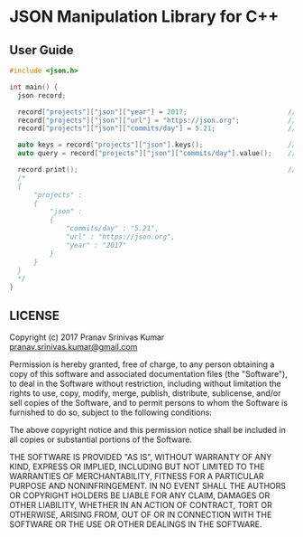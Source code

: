# JSON Manipulation Library for C++

## User Guide

```cpp
#include <json.h>

int main() {
  json record;

  record["projects"]["json"]["year"] = 2017;                         // value of type int  
  record["projects"]["json"]["url"] = "https://json.org";            // value of type string
  record["projects"]["json"]["commits/day"] = 5.21;                  // value of type double

  auto keys = record["projects"]["json"].keys();                     // ["year", "url", "commits/day"]
  auto query = record["projects"]["json"]["commits/day"].value();    // query = "5.21"

  record.print();                                                    // pretty print of JSON
  /*
  {
      "projects" :
      {
          "json" :
          {
              "commits/day" : "5.21",
              "url" : "https://json.org",
              "year" : "2017"
          }
      }
  }
  */
}
```

## LICENSE

Copyright (c) 2017 Pranav Srinivas Kumar <pranav.srinivas.kumar@gmail.com>

Permission is hereby granted, free of charge, to any person obtaining a copy
of this software and associated documentation files (the "Software"), to deal
in the Software without restriction, including without limitation the rights
to use, copy, modify, merge, publish, distribute, sublicense, and/or sell
copies of the Software, and to permit persons to whom the Software is
furnished to do so, subject to the following conditions:

The above copyright notice and this permission notice shall be included in all
copies or substantial portions of the Software.

THE SOFTWARE IS PROVIDED "AS IS", WITHOUT WARRANTY OF ANY KIND, EXPRESS OR
IMPLIED, INCLUDING BUT NOT LIMITED TO THE WARRANTIES OF MERCHANTABILITY,
FITNESS FOR A PARTICULAR PURPOSE AND NONINFRINGEMENT. IN NO EVENT SHALL THE
AUTHORS OR COPYRIGHT HOLDERS BE LIABLE FOR ANY CLAIM, DAMAGES OR OTHER
LIABILITY, WHETHER IN AN ACTION OF CONTRACT, TORT OR OTHERWISE, ARISING FROM,
OUT OF OR IN CONNECTION WITH THE SOFTWARE OR THE USE OR OTHER DEALINGS IN THE
SOFTWARE.
